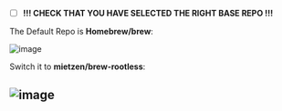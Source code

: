 - [ ] **!!! CHECK THAT YOU HAVE SELECTED THE RIGHT BASE REPO !!!**

The Default Repo is **Homebrew/brew**:

![image](https://github.com/user-attachments/assets/1906c71d-6a2c-4b7f-9b49-fb70a650e6b1)

Switch it to **mietzen/brew-rootless**:

![image](https://github.com/user-attachments/assets/d4b05ccd-a1d6-499b-9606-a499d2e64595)
-----
